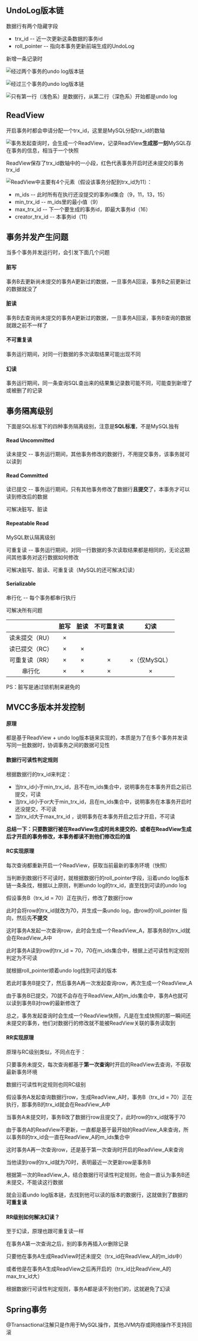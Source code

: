 ## UndoLog版本链

数据行有两个隐藏字段

- trx_id -- 近一次更新这条数据的事务id
- roll_pointer -- 指向本事务更新前端生成的UndoLog



新增一条记录时

<img src=".\pic\新增记录的数据行.jpg" style="zoom:80%; float:left" />



经过两个事务的undo log版本链

<img src=".\pic\经过两个事务的undo log版本链.jpg" style="zoom:80%; float:left" />



经过三个事务的undo log版本链

<img src=".\pic\经过三个事务的undo log版本链.jpg" style="zoom:80%; float:left" />



只有第一行（浅色系）是数据行，从第二行（深色系）开始都是undo log









## ReadView

开启事务时都会申请分配一个trx_id，这里是MySQL分配trx_id的数轴

<img src=".\pic\事务trx_id分配数轴.jpg" style="zoom:80%; float:left" />

事务发起查询时，会生成一个ReadView，记录ReadView**生成那一刻**MySQL存在事务的信息，相当于一个快照

ReadView保存了trx_id数轴中的一小段，红色代表事务开启时还未提交的事务trx_id

<img src=".\pic\事务开启时的trx_id数轴.jpg" style="zoom:80%; float:left" />

ReadView中主要有4个元素（假设该事务分配到trx_id为11）：

- m_ids -- 此时所有在执行还没提交的事务id集合（9，11，13，15）
- min_trx_id -- m_ids里的最小值（9）
- max_trx_id -- 下一个要生成的事务id，即最大事务id（16）
- creator_trx_id -- 本事务id（11）









## 事务并发产生问题

当多个事务并发运行时，会引发下面几个问题

#### 脏写

事务B去更新尚未提交的事务A更新过的数据，一旦事务A回滚，事务B之前更新过的数据就没了



#### 脏读

事务B去查询尚未提交的事务A更新过的数据，一旦事务A回滚，事务B查询的数据就跟之前不一样了



#### 不可重复读

事务运行期间，对同一行数据的多次读取结果可能出现不同



#### 幻读

事务运行期间，同一条查询SQL查出来的结果集记录数可能不同，可能查到新增了或被删了的记录









## 事务隔离级别

下面是SQL标准下的四种事务隔离级别，注意是**SQL标准**，不是MySQL独有

#### Read Uncommitted

读未提交 -- 事务运行期间，其他事务修改的数据行，不用提交事务，该事务就可以读到



#### Read Committed

读已提交 -- 事务运行期间，只有其他事务修改了数据行**且提交**了，本事务才可以读到修改后的数据

可解决脏写、脏读



#### Repeatable Read

MySQL默认隔离级别

可重复读 -- 事务运行期间，对同一行数据的多次读取结果都是相同的，无论这期间其他事务对这行数据如何修改

可解决脏写、脏读、可重复读（MySQL的还可解决幻读）



#### Serializable

串行化 -- 每个事务都串行执行

可解决所有问题



|                | 脏写 | 脏读 | 不可重复读 |     幻读     |
| :------------: | :--: | :--: | :--------: | :----------: |
| 读未提交（RU） |  ×   |      |            |              |
| 读已提交（RC） |  ×   |  ×   |            |              |
| 可重复读（RR） |  ×   |  ×   |     ×      | ×（仅MySQL） |
|     串行化     |  ×   |  ×   |     ×      |      ×       |

PS：脏写是通过锁机制来避免的









## MVCC多版本并发控制

#### 原理

都是基于ReadView + undo log版本链来实现的，本质是为了在多个事务并发读写同一批数据时，协调事务之间的数据可见性



#### 数据行可读性判定规则

根据数据行的trx_id来判定：

- 当trx_id小于min_trx_id，且不在m_ids集合中，说明事务在本事务开启之前已提交，可读
- 当trx_id小于or大于min_trx_id，且在m_ids集合中，说明事务在本事务开启时还没提交，不可读
- 当trx_id大于max_trx_id ，说明事务在本事务开启之后才开启，不可读

**总结一下：只要数据行被在ReadView生成时尚未提交的、或者在ReadView生成后才开启的事务修改，本事务都读不到他们修改后的值**



#### RC实现原理

每次查询都重新开启一个ReadView，获取当前最新的事务环境（快照）

当判断到数据行不可读时，就根据数据行的roll_pointer字段，沿着undo log版本链一条条找，根据以上原则，判断undo log的trx_id，直至找到可读的undo log

假设事务B（trx_id = 70）正在执行，修改了数据行row

此时会将row的trx_id就改为70，并生成一条undo log，由row的roll_pointer 指向，然后先**不提交**

这时事务A发起一次查询row，此时会生成一个ReadView_A，那事务B的trx_id就会在ReadView_A中

此时事务A读到row的trx_id = 70，70在m_ids集合中，根据上述可读性判定规则判定为不可读

就根据roll_pointer顺着undo log找到可读的版本

若此时事务B提交了，然后事务A再一次发起查询row，再次生成一个ReadView_A

由于事务B已提交，70就不会存在于ReadView_A的m_ids集合中，事务A也就可以读到事务B对row的最新修改了

总之，事务发起查询时会生成一个ReadView快照，凡是在生成快照的那一瞬间还未提交的事务，他们对数据行的修改就不能被ReadView关联的事务读取到



#### RR实现原理

原理与RC级别类似，不同点在于：

只要事务未提交，每次查询都基于**第一次查询**时开启的ReadView去查询，不获取最新事务环境

数据行可读性判定规则也同RC级别

假设事务A发起查询数据行row，生成ReadView_A时，事务B（trx_id = 70）正在执行，那事务B的trx_id就会在ReadView_A中

当事务A未提交时，事务B改了数据行row且提交了，此时row的trx_id就等于70

由于事务A的ReadView不更新，一直都是基于最开始的ReadView_A来查询，所以事务B的trx_id会一直在ReadView_A的m_ids集合中

这时事务A再一次查询row，还是基于第一次查询时开启的ReadView_A来查询

当他读到row的trx_id就为70时，表明最近一次更新row是事务B

根据第一次的ReadView_A，结合数据行可读性判定规则，他会一直认为事务B还未提交，不能读这行数据

就会沿着undo log版本链，去找到他可以读的版本的数据行，这就做到了数据的**可重复读**



#### RR级别如何解决幻读？

至于幻读，原理也跟可重复读一样

在事务A第一次查询之后，别的事务再插入or删除记录

只要他在事务A生成ReadView时还未提交（trx_id在ReadView_A的m_ids中）

或者他是在事务A生成ReadView之后再开启的（trx_id比ReadView_A的max_trx_id大）

根据数据行可读性判定规则，事务A都是读不到他们的，这就避免了幻读









## Spring事务

@Transactional注解只是作用于MySQL操作，其他JVM内存或网络操作不支持回滚







